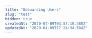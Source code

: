 ```yaml
---
title: "Onboarding Users"
slug: "test"
hidden: true
createdAt: "2020-04-09T03:57:10.480Z"
updatedAt: "2020-04-09T17:24:34.504Z"
---
```


